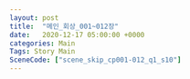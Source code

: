 ```yaml
---
layout: post
title:  "메인_회상_001~012장"
date:   2020-12-17 05:00:00 +0000
categories: Main
Tags: Story Main
SceneCode: ["scene_skip_cp001-012_q1_s10"]
---
```

